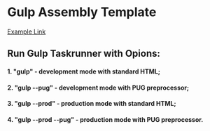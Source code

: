 # Gulp Assembly Template

[Example Link](https://victorvs1967.github.io/web-gulp-ultimate/)

## Run Gulp Taskrunner with Opions:

#### 1. "gulp" - development mode with standard HTML;
#### 2. "gulp --pug" - development mode with PUG preprocessor;
#### 3. "gulp --prod" - production mode with standard HTML;
#### 4. "gulp --prod --pug" - production mode with PUG preprocessor.
